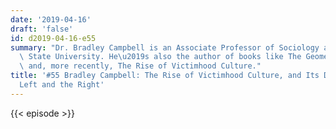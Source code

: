 ```yaml
---
date: '2019-04-16'
draft: 'false'
id: d2019-04-16-e55
summary: "Dr. Bradley Campbell is an Associate Professor of Sociology at California\
  \ State University. He\u2019s also the author of books like The Geometry of Genocide,\
  \ and, more recently, The Rise of Victimhood Culture."
title: '#55 Bradley Campbell: The Rise of Victimhood Culture, and Its Dangers on the
  Left and the Right'
---
```

{{< episode >}}
